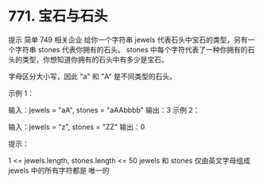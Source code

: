 # 771. 宝石与石头
提示
简单
749
相关企业
 给你一个字符串 jewels 代表石头中宝石的类型，另有一个字符串 stones 代表你拥有的石头。 stones 中每个字符代表了一种你拥有的石头的类型，你想知道你拥有的石头中有多少是宝石。

字母区分大小写，因此 "a" 和 "A" 是不同类型的石头。

 

示例 1：

输入：jewels = "aA", stones = "aAAbbbb"
输出：3
示例 2：

输入：jewels = "z", stones = "ZZ"
输出：0
 

提示：

1 <= jewels.length, stones.length <= 50
jewels 和 stones 仅由英文字母组成
jewels 中的所有字符都是 唯一的